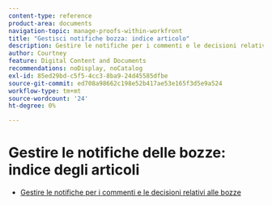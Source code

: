 ```yaml
---
content-type: reference
product-area: documents
navigation-topic: manage-proofs-within-workfront
title: "Gestisci notifiche bozza: indice articolo"
description: Gestire le notifiche per i commenti e le decisioni relativi alle bozze
author: Courtney
feature: Digital Content and Documents
recommendations: noDisplay, noCatalog
exl-id: 85ed29bd-c5f5-4cc3-8ba9-24d45585dfbe
source-git-commit: ed708a98662c198e52b417ae53e165f3d5e9a524
workflow-type: tm+mt
source-wordcount: '24'
ht-degree: 0%

---
```


# Gestire le notifiche delle bozze: indice degli articoli

* [Gestire le notifiche per i commenti e le decisioni relativi alle bozze](../../../../review-and-approve-work/proofing/reviewing-proofs-within-workfront/manage-notifications-for-proof-comments.md)
